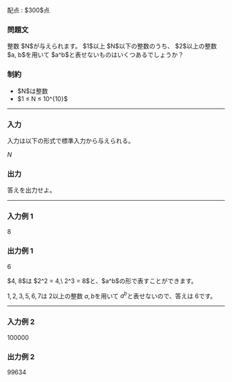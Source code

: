 
<div>

<span>

<span>

<p>
配点 : $300$点
</p>

<div>

<section>

### **問題文**

<p>
整数 $N$が与えられます。 $1$以上 $N$以下の整数のうち、 $2$以上の整数 $a, b$を用いて $a^b$と表せないものはいくつあるでしょうか？
</p>

</section>

</div>

<div>

<section>

### **制約**

<ul>

<li>
$N$は整数
</li>

<li>
$1 ≤ N ≤ 10^{10}$
</li>

</ul>

</section>

</div>

---

<div>

<div>

<section>

### **入力**

<p>
入力は以下の形式で標準入力から与えられる。
</p>

<div>

$N$
</div>

</section>

</div>

<div>

<section>

### **出力**

<p>
答えを出力せよ。
</p>

</section>

</div>

</div>

---

<div>

<section>

### **入力例 1**

<div>

8

</div>

</section>

</div>

<div>

<section>

### **出力例 1**

<div>

6

</div>

<p>
$4, 8$は $2^2 = 4,\ 2^3 = 8$と、$a^b$の形で表すことができます。

$1, 2, 3, 5, 6, 7$は $2$以上の整数 $a, b$を用いて $a^b$と表せないので、答えは $6$です。
</p>

</section>

</div>

---

<div>

<section>

### **入力例 2**

<div>

100000

</div>

</section>

</div>

<div>

<section>

### **出力例 2**

<div>

99634

</div>

</section>

</div>

</span>

</span>

</div>
